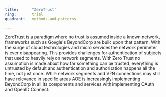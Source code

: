 ```yaml
---
title:      "ZeroTrust"
ring:       trial
quadrant:   methods-and-patterns

---
```


ZeroTrust is a paradigm where no trust is assumed inside a known network, frameworks such as Google's BeyondCorp are build upon that pattern.
With the surge of cloud technologies and micro services the network perimeter is ever disappearing. 
This provides challenges for authentication of subjects that used to heavily rely on network segments.
With Zero Trust no assumption is made about how far something can be trusted, everything is untrusted by default and authentication and authorisation happens all the time, not just once.
While network segments and VPN connections may still have relevance in specific areas AOE is increasingly implementing BeyondCorp in all its components and services with implementing OAuth and OpenID Connect.
